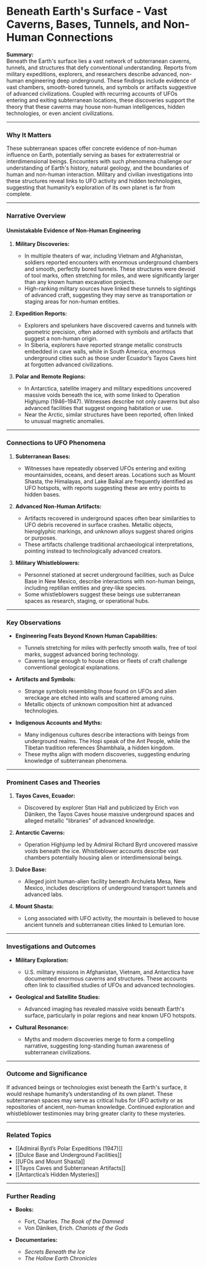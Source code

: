 # Beneath Earth's Surface - Vast Caverns, Bases, Tunnels, and Non-Human Connections

**Summary:**  
Beneath the Earth's surface lies a vast network of subterranean caverns, tunnels, and structures that defy conventional understanding. Reports from military expeditions, explorers, and researchers describe advanced, non-human engineering deep underground. These findings include evidence of vast chambers, smooth-bored tunnels, and symbols or artifacts suggestive of advanced civilizations. Coupled with recurring accounts of UFOs entering and exiting subterranean locations, these discoveries support the theory that these caverns may house non-human intelligences, hidden technologies, or even ancient civilizations.

---

### **Why It Matters**

These subterranean spaces offer concrete evidence of non-human influence on Earth, potentially serving as bases for extraterrestrial or interdimensional beings. Encounters with such phenomena challenge our understanding of Earth's history, natural geology, and the boundaries of human and non-human interaction. Military and civilian investigations into these structures reveal links to UFO activity and hidden technologies, suggesting that humanity’s exploration of its own planet is far from complete.

---

### **Narrative Overview**

#### **Unmistakable Evidence of Non-Human Engineering**

1. **Military Discoveries:**
    
    - In multiple theaters of war, including Vietnam and Afghanistan, soldiers reported encounters with enormous underground chambers and smooth, perfectly bored tunnels. These structures were devoid of tool marks, often stretching for miles, and were significantly larger than any known human excavation projects.
    - High-ranking military sources have linked these tunnels to sightings of advanced craft, suggesting they may serve as transportation or staging areas for non-human entities.
2. **Expedition Reports:**
    
    - Explorers and spelunkers have discovered caverns and tunnels with geometric precision, often adorned with symbols and artifacts that suggest a non-human origin.
    - In Siberia, explorers have reported strange metallic constructs embedded in cave walls, while in South America, enormous underground cities such as those under Ecuador’s Tayos Caves hint at forgotten advanced civilizations.
3. **Polar and Remote Regions:**
    
    - In Antarctica, satellite imagery and military expeditions uncovered massive voids beneath the ice, with some linked to Operation Highjump (1946–1947). Witnesses describe not only caverns but also advanced facilities that suggest ongoing habitation or use.
    - Near the Arctic, similar structures have been reported, often linked to unusual magnetic anomalies.

---

### **Connections to UFO Phenomena**

1. **Subterranean Bases:**
    
    - Witnesses have repeatedly observed UFOs entering and exiting mountainsides, oceans, and desert areas. Locations such as Mount Shasta, the Himalayas, and Lake Baikal are frequently identified as UFO hotspots, with reports suggesting these are entry points to hidden bases.
2. **Advanced Non-Human Artifacts:**
    
    - Artifacts recovered in underground spaces often bear similarities to UFO debris recovered in surface crashes. Metallic objects, hieroglyphic markings, and unknown alloys suggest shared origins or purposes.
    - These artifacts challenge traditional archaeological interpretations, pointing instead to technologically advanced creators.
3. **Military Whistleblowers:**
    
    - Personnel stationed at secret underground facilities, such as Dulce Base in New Mexico, describe interactions with non-human beings, including reptilian entities and grey-like species.
    - Some whistleblowers suggest these beings use subterranean spaces as research, staging, or operational hubs.

---

### **Key Observations**

- **Engineering Feats Beyond Known Human Capabilities:**
    
    - Tunnels stretching for miles with perfectly smooth walls, free of tool marks, suggest advanced boring technology.
    - Caverns large enough to house cities or fleets of craft challenge conventional geological explanations.
- **Artifacts and Symbols:**
    
    - Strange symbols resembling those found on UFOs and alien wreckage are etched into walls and scattered among ruins.
    - Metallic objects of unknown composition hint at advanced technologies.
- **Indigenous Accounts and Myths:**
    
    - Many indigenous cultures describe interactions with beings from underground realms. The Hopi speak of the Ant People, while the Tibetan tradition references Shambhala, a hidden kingdom.
    - These myths align with modern discoveries, suggesting enduring knowledge of subterranean phenomena.

---

### **Prominent Cases and Theories**

1. **Tayos Caves, Ecuador:**
    
    - Discovered by explorer Stan Hall and publicized by Erich von Däniken, the Tayos Caves house massive underground spaces and alleged metallic "libraries" of advanced knowledge.
2. **Antarctic Caverns:**
    
    - Operation Highjump led by Admiral Richard Byrd uncovered massive voids beneath the ice. Whistleblower accounts describe vast chambers potentially housing alien or interdimensional beings.
3. **Dulce Base:**
    
    - Alleged joint human-alien facility beneath Archuleta Mesa, New Mexico, includes descriptions of underground transport tunnels and advanced labs.
4. **Mount Shasta:**
    
    - Long associated with UFO activity, the mountain is believed to house ancient tunnels and subterranean cities linked to Lemurian lore.

---

### **Investigations and Outcomes**

- **Military Exploration:**
    
    - U.S. military missions in Afghanistan, Vietnam, and Antarctica have documented enormous caverns and structures. These accounts often link to classified studies of UFOs and advanced technologies.
- **Geological and Satellite Studies:**
    
    - Advanced imaging has revealed massive voids beneath Earth's surface, particularly in polar regions and near known UFO hotspots.
- **Cultural Resonance:**
    
    - Myths and modern discoveries merge to form a compelling narrative, suggesting long-standing human awareness of subterranean civilizations.

---

### **Outcome and Significance**

If advanced beings or technologies exist beneath the Earth's surface, it would reshape humanity’s understanding of its own planet. These subterranean spaces may serve as critical hubs for UFO activity or as repositories of ancient, non-human knowledge. Continued exploration and whistleblower testimonies may bring greater clarity to these mysteries.

---

### **Related Topics**

- [[Admiral Byrd’s Polar Expeditions (1947)]]
- [[Dulce Base and Underground Facilities]]
- [[UFOs and Mount Shasta]]
- [[Tayos Caves and Subterranean Artifacts]]
- [[Antarctica’s Hidden Mysteries]]

---

### **Further Reading**

- **Books:**
    
    - Fort, Charles. _The Book of the Damned_
    - Von Däniken, Erich. _Chariots of the Gods_
- **Documentaries:**
    
    - _Secrets Beneath the Ice_
    - _The Hollow Earth Chronicles_

